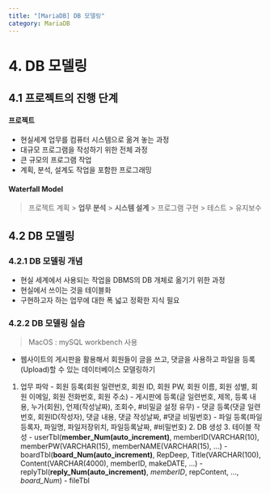 ```yaml
---
title: "[MariaDB] DB 모델링"
category: MariaDB
---
```


# 4. DB 모델링

## 4.1 프로젝트의 진행 단계

#### 프로젝트

- 현실세계 업무를 컴퓨터 시스템으로 옮겨 놓는 과정
- 대규모 프로그램을 작성하기 위한 전체 과정
- 큰 규모의 프로그램 작업
- 계획, 분석, 설계도 작업을 포함한 프로그래밍

#### Waterfall Model

> 프로젝트 계획 > **업무 분석** > **시스템 설계** > 프로그램 구현 > 테스트 > 유지보수

## 4.2 DB 모델링

### 4.2.1 DB 모델링 개념

- 현실 세계에서 사용되는 작업을 DBMS의 DB 개체로 옮기기 위한 과정
- 현실에서 쓰이는 것을 테이블화
- 구현하고자 하는 업무에 대한 폭 넓고 정확한 지식 필요

### 4.2.2 DB 모델링 실습

>  MacOS : mySQL workbench 사용

- 웹사이트의 게시판을 활용해서 회원들이 글을 쓰고, 댓글을 사용하고 파일을 등록(Upload)할 수 있는 데이터베이스 모델링하기
1. 업무 파악
        - 회원 등록(회원 일련번호, 회원 ID, 회원 PW, 회원 이름, 회원 성별, 회원 이메일, 회원 전화번호, 회원 주소)
        - 게시판에 등록(글 일련번호, 제목, 등록 내용, 누가(회원), 언제(작성날짜), 조회수, #비밀글 설정 유무)
        - 댓글 등록(댓글 일련번호, 회원ID(작성자), 댓글 내용, 댓글 작성날짜, #댓글 비밀번호)
        - 파일 등록(파일 등록자, 파일명, 파일저장위치, 파일등록날짜, #비밀번호)
    2. DB 생성
    3. 테이블 작성
        - userTbl(**member_Num(auto_increment)**, memberID(VARCHAR(10), memberPW(VARCHAR(15), memberNAME(VARCHAR(15), ...)
        - boardTbl(**board_Num(auto_increment)**, RepDeep, Title(VARCHAR(100), Content(VARCHAR(4000), memberID, makeDATE, ...)
        - replyTbl(**reply_Num(auto_increment)**, *memberID*, repContent, ..., *board_Num*)
        - fileTbl
